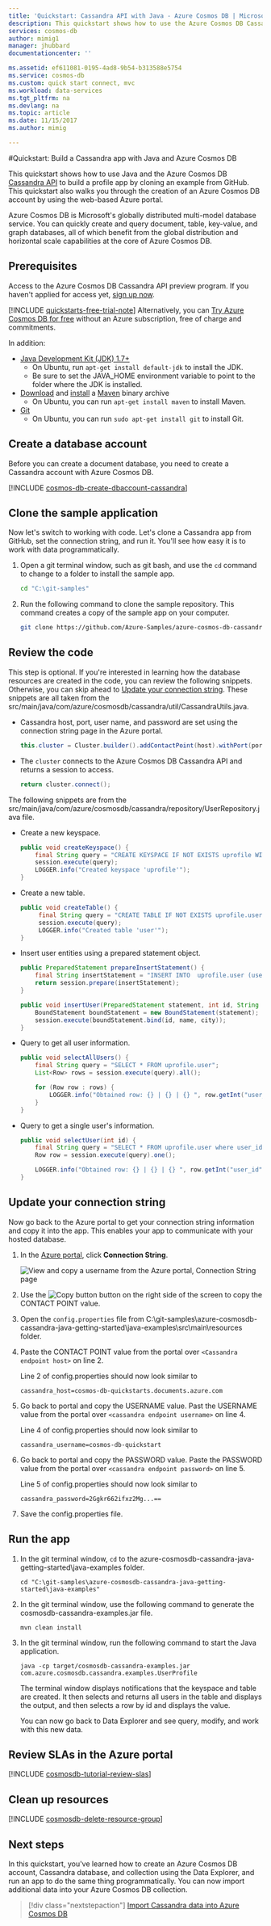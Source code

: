 ```yaml
---
title: 'Quickstart: Cassandra API with Java - Azure Cosmos DB | Microsoft Docs'
description: This quickstart shows how to use the Azure Cosmos DB Cassandra API to create a profile application with the Azure portal and Java 
services: cosmos-db
author: mimig1
manager: jhubbard
documentationcenter: ''

ms.assetid: ef611081-0195-4ad8-9b54-b313588e5754
ms.service: cosmos-db
ms.custom: quick start connect, mvc
ms.workload: data-services
ms.tgt_pltfrm: na
ms.devlang: na
ms.topic: article
ms.date: 11/15/2017
ms.author: mimig

---
```


#Quickstart: Build a Cassandra app with Java and Azure Cosmos DB

This quickstart shows how to use Java and the Azure Cosmos DB [Cassandra API](cassandra-introduction.md) to build a profile app by cloning an example from GitHub. This quickstart also walks you through the creation of an Azure Cosmos DB account by using the web-based Azure portal.

Azure Cosmos DB is Microsoft's globally distributed multi-model database service. You can quickly create and query document, table, key-value, and graph databases, all of which benefit from the global distribution and horizontal scale capabilities at the core of Azure Cosmos DB. 

## Prerequisites

Access to the Azure Cosmos DB Cassandra API preview program. If you haven't applied for access yet, [sign up now](https://aka.ms/cosmosdb-cassandra-signup).

[!INCLUDE [quickstarts-free-trial-note](../../includes/quickstarts-free-trial-note.md)] Alternatively, you can [Try Azure Cosmos DB for free](https://azure.microsoft.com/try/cosmosdb/) without an Azure subscription, free of charge and commitments.

In addition: 

* [Java Development Kit (JDK) 1.7+](http://www.oracle.com/technetwork/java/javase/downloads/jdk8-downloads-2133151.html)
    * On Ubuntu, run `apt-get install default-jdk` to install the JDK.
    * Be sure to set the JAVA_HOME environment variable to point to the folder where the JDK is installed.
* [Download](http://maven.apache.org/download.cgi) and [install](http://maven.apache.org/install.html) a [Maven](http://maven.apache.org/) binary archive
    * On Ubuntu, you can run `apt-get install maven` to install Maven.
* [Git](https://www.git-scm.com/)
    * On Ubuntu, you can run `sudo apt-get install git` to install Git.

## Create a database account

Before you can create a document database, you need to create a Cassandra account with Azure Cosmos DB.

[!INCLUDE [cosmos-db-create-dbaccount-cassandra](../../includes/cosmos-db-create-dbaccount-cassandra.md)]

## Clone the sample application

Now let's switch to working with code. Let's clone a Cassandra app from GitHub, set the connection string, and run it. You'll see how easy it is to work with data programmatically. 

1. Open a git terminal window, such as git bash, and use the `cd` command to change to a folder to install the sample app. 

    ```bash
    cd "C:\git-samples"
    ```

2. Run the following command to clone the sample repository. This command creates a copy of the sample app on your computer.

    ```bash
    git clone https://github.com/Azure-Samples/azure-cosmos-db-cassandra-java-getting-started.git
    ```

## Review the code

This step is optional. If you're interested in learning how the database resources are created in the code, you can review the following snippets. Otherwise, you can skip ahead to [Update your connection string](#update-your-connection-string). These snippets are all taken from the src/main/java/com/azure/cosmosdb/cassandra/util/CassandraUtils.java.  

* Cassandra host, port, user name, and password are set using the connection string page in the Azure portal.

   ```java
   this.cluster = Cluster.builder().addContactPoint(host).withPort(port).withCredentials(username, password).build();
   ```

* The `cluster` connects to the Azure Cosmos DB Cassandra API and returns a session to access.

    ```java
    return cluster.connect();
    ```

The following snippets are from the src/main/java/com/azure/cosmosdb/cassandra/repository/UserRepository.java file.

* Create a new keyspace.

    ```java
    public void createKeyspace() {
        final String query = "CREATE KEYSPACE IF NOT EXISTS uprofile WITH replication = {'class': 'SimpleStrategy', 'replication_factor': '3' } ";
        session.execute(query);
        LOGGER.info("Created keyspace 'uprofile'");
    }
    ```

* Create a new table.

   ```java
   public void createTable() {
        final String query = "CREATE TABLE IF NOT EXISTS uprofile.user (user_id int PRIMARY KEY, user_name text, user_bcity text)";
        session.execute(query);
        LOGGER.info("Created table 'user'");
   }
   ```

* Insert user entities using a prepared statement object.

    ```java
    public PreparedStatement prepareInsertStatement() {
        final String insertStatement = "INSERT INTO  uprofile.user (user_id, user_name , user_bcity) VALUES (?,?,?)";
        return session.prepare(insertStatement);
    }

	public void insertUser(PreparedStatement statement, int id, String name, String city) {
        BoundStatement boundStatement = new BoundStatement(statement);
        session.execute(boundStatement.bind(id, name, city));
    }
    ```

* Query to get all user information.

    ```java
   public void selectAllUsers() {
        final String query = "SELECT * FROM uprofile.user";
        List<Row> rows = session.execute(query).all();

        for (Row row : rows) {
            LOGGER.info("Obtained row: {} | {} | {} ", row.getInt("user_id"), row.getString("user_name"), row.getString("user_bcity"));
        }
    }
    ```

* Query to get a single user's information.

    ```java
    public void selectUser(int id) {
        final String query = "SELECT * FROM uprofile.user where user_id = 3";
        Row row = session.execute(query).one();

        LOGGER.info("Obtained row: {} | {} | {} ", row.getInt("user_id"), row.getString("user_name"), row.getString("user_bcity"));
    }
    ```

## Update your connection string

Now go back to the Azure portal to get your connection string information and copy it into the app. This enables your app to communicate with your hosted database.

1. In the [Azure portal](http://portal.azure.com/), click **Connection String**. 

    ![View and copy a username from the Azure portal, Connection String page](./media/create-cassandra-java/keys.png)

2. Use the ![Copy button](./media/create-cassandra-java/copy.png) button on the right side of the screen to copy the CONTACT POINT value.

3. Open the `config.properties` file from C:\git-samples\azure-cosmosdb-cassandra-java-getting-started\java-examples\src\main\resources folder. 

3. Paste the CONTACT POINT value from the portal over `<Cassandra endpoint host>` on line 2.

    Line 2 of config.properties should now look similar to 

    `cassandra_host=cosmos-db-quickstarts.documents.azure.com`

3. Go back to portal and copy the USERNAME value. Past the USERNAME value from the portal over `<cassandra endpoint username>` on line 4.

    Line 4 of config.properties should now look similar to 

    `cassandra_username=cosmos-db-quickstart`

4. Go back to portal and copy the PASSWORD value. Paste the PASSWORD value from the portal over `<cassandra endpoint password>` on line 5.

    Line 5 of config.properties should now look similar to 

    `cassandra_password=2Ggkr662ifxz2Mg...==`

5. Save the config.properties file.

## Run the app

1. In the git terminal window, `cd` to the azure-cosmosdb-cassandra-java-getting-started\java-examples folder.

    ```git
    cd "C:\git-samples\azure-cosmosdb-cassandra-java-getting-started\java-examples"
    ```

2. In the git terminal window, use the following command to generate the cosmosdb-cassandra-examples.jar file.

    ```git
    mvn clean install
    ```

3. In the git terminal window, run the following command to start the Java application.

    ```git
    java -cp target/cosmosdb-cassandra-examples.jar com.azure.cosmosdb.cassandra.examples.UserProfile
    ```

    The terminal window displays notifications that the keyspace and table are created. It then selects and returns all users in the table and displays the output, and then selects a row by id and displays the value.  
    
    You can now go back to Data Explorer and see query, modify, and work with this new data. 

## Review SLAs in the Azure portal

[!INCLUDE [cosmosdb-tutorial-review-slas](../../includes/cosmos-db-tutorial-review-slas.md)]

## Clean up resources

[!INCLUDE [cosmosdb-delete-resource-group](../../includes/cosmos-db-delete-resource-group.md)]

## Next steps

In this quickstart, you've learned how to create an Azure Cosmos DB account, Cassandra database, and collection using the Data Explorer, and run an app to do the same thing programmatically. You can now import additional data into your Azure Cosmos DB collection. 

> [!div class="nextstepaction"]
> [Import Cassandra data into Azure Cosmos DB](cassandra-import-data.md)
